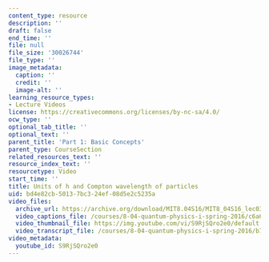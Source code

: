 ```yaml
---
content_type: resource
description: ''
draft: false
end_time: ''
file: null
file_size: '30026744'
file_type: ''
image_metadata:
  caption: ''
  credit: ''
  image-alt: ''
learning_resource_types:
- Lecture Videos
license: https://creativecommons.org/licenses/by-nc-sa/4.0/
ocw_type: ''
optional_tab_title: ''
optional_text: ''
parent_title: 'Part 1: Basic Concepts'
parent_type: CourseSection
related_resources_text: ''
resource_index_text: ''
resourcetype: Video
start_time: ''
title: Units of h and Compton wavelength of particles
uid: bd4e82cb-5013-7bc3-24ef-08d5e2c5235a
video_files:
  archive_url: https://archive.org/download/MIT8.04S16/MIT8_04S16_lec03_s2_300k.mp4
  video_captions_file: /courses/8-04-quantum-physics-i-spring-2016/c6a6b989e45550acba1b882436a3475d_S9RjSQro2e0.vtt
  video_thumbnail_file: https://img.youtube.com/vi/S9RjSQro2e0/default.jpg
  video_transcript_file: /courses/8-04-quantum-physics-i-spring-2016/b7b6b408650866f6d217a4fc73fac310_S9RjSQro2e0.pdf
video_metadata:
  youtube_id: S9RjSQro2e0
---
```

